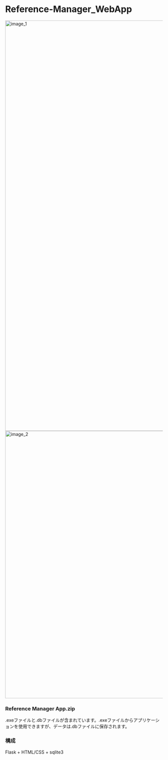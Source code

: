 # Reference-Manager_WebApp

<img width="2473" height="1309" alt="image_1" src="https://github.com/user-attachments/assets/9860dfbf-a8bd-460b-8ca8-98688e019b01" />
<img width="2485" height="853" alt="image_2" src="https://github.com/user-attachments/assets/20e02a4c-679c-4494-929e-76e6293c95f7" />

### Reference Manager App.zip
.exeファイルと.dbファイルが含まれています。.exeファイルからアプリケーションを使用できますが、データは.dbファイルに保存されます。

### 構成
Flask + HTML/CSS + sqlite3
